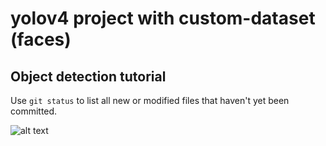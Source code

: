 # yolov4 project with custom-dataset (faces)

## **Object detection tutorial**

Use `git status` to list all new or modified files that haven't yet been committed.




![alt text](https://github.com/mathieu34/yolov4_custom-dataset_webcam/blob/master/predictions.jpg?raw=true)
